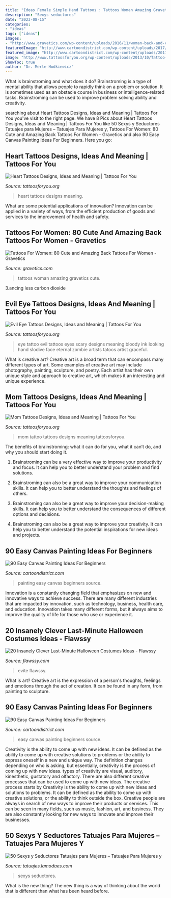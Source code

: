 ```yaml
---
title: "Ideas Female Simple Hand Tattoos : Tattoos Woman Amazing Gravetics Cute"
description: "Sexys seductores"
date: "2023-08-15"
categories:
- "ideas"
tags: ["ideas"]
images:
- "http://www.gravetics.com/wp-content/uploads/2016/11/woman-back-and-complete-with-integral-head-death.jpg"
featuredImage: "http://www.cartoondistrict.com/wp-content/uploads/2017/06/Easy-Canvas-Painting-Ideas-For-Beginners0201.jpg"
featured_image: "http://www.cartoondistrict.com/wp-content/uploads/2017/06/Easy-Canvas-Painting-Ideas-For-Beginners0201.jpg"
image: "http://www.tattoosforyou.org/wp-content/uploads/2013/10/Tattoo-Mom.jpg"
ShowToc: true
author: "Dr. Merle Hodkiewicz"
---
```



What is brainstroming and what does it do?
Brainstroming is a type of mental ability that allows people to rapidly think on a problem or solution. It is sometimes used as an obstacle course in business or intelligence-related tasks. Brainstroming can be used to improve problem solving ability and creativity.

	

		
searching about Heart Tattoos Designs, Ideas and Meaning | Tattoos For You you've visit to the right page. We have 8 Pics about Heart Tattoos Designs, Ideas and Meaning | Tattoos For You like 50 Sexys y Seductores Tatuajes para Mujeres – Tatuajes Para Mujeres y, Tattoos For Women: 80 Cute and Amazing Back Tattoos For Women - Gravetics and also 90 Easy Canvas Painting Ideas For Beginners. Here you go:
		
    
## Heart Tattoos Designs, Ideas And Meaning | Tattoos For You

<img loading=lazy src="http://www.tattoosforyou.org/wp-content/uploads/2013/09/Heart-Tattoos-For-Women-767x1024.jpg" onerror="this.onerror=null;this.src='https://tse4.mm.bing.net/th?id=OIP.uRJ6YawP7MkJvUxzFvBRCgHaJ4&amp;pid=15.1';" alt="Heart Tattoos Designs, Ideas and Meaning | Tattoos For You">

_Source: tattoosforyou.org_

>heart tattoos designs meaning. 

	

What are some potential applications of innovation?
Innovation can be applied in a variety of ways, from the efficient production of goods and services to the improvement of health and safety.

    
## Tattoos For Women: 80 Cute And Amazing Back Tattoos For Women - Gravetics

<img loading=lazy src="http://www.gravetics.com/wp-content/uploads/2016/11/woman-back-and-complete-with-integral-head-death.jpg" onerror="this.onerror=null;this.src='https://tse2.mm.bing.net/th?id=OIP.uMaY_vbeTn_0RR5ud1x1qQHaKZ&amp;pid=15.1';" alt="Tattoos For Women: 80 Cute and Amazing Back Tattoos For Women - Gravetics">

_Source: gravetics.com_

>tattoos woman amazing gravetics cute. 

	

3.ancing less carbon dioxide 

    
## Evil Eye Tattoos Designs, Ideas And Meaning | Tattoos For You

<img loading=lazy src="https://www.tattoosforyou.org/wp-content/uploads/2016/05/Evil-Eyes-Tattoo.jpg" onerror="this.onerror=null;this.src='https://tse1.mm.bing.net/th?id=OIP.gUNNwwoQo6FAoDNGbFKzaAHaJ8&amp;pid=15.1';" alt="Evil Eye Tattoos Designs, Ideas and Meaning | Tattoos For You">

_Source: tattoosforyou.org_

>eye tattoo evil tattoos eyes scary designs meaning bloody ink looking hand slodive face eternal zombie artists tatoos artist graceful. 

	

What is creative art?
Creative art is a broad term that can encompass many different types of art. Some examples of creative art may include photography, painting, sculpture, and poetry. Each artist has their own unique style and approach to creative art, which makes it an interesting and unique experience.

    
## Mom Tattoos Designs, Ideas And Meaning | Tattoos For You

<img loading=lazy src="http://www.tattoosforyou.org/wp-content/uploads/2013/10/Tattoo-Mom.jpg" onerror="this.onerror=null;this.src='https://tse4.mm.bing.net/th?id=OIP.J-1F3i9LrbxeyOrSg6_ksQHaMj&amp;pid=15.1';" alt="Mom Tattoos Designs, Ideas and Meaning | Tattoos For You">

_Source: tattoosforyou.org_

>mom tattoo tattoos designs meaning tattoosforyou. 

	

The benefits of brainstroming: what it can do for you, what it can’t do, and why you should start doing it.
1. Brainstroming can be a very effective way to improve your productivity and focus. It can help you to better understand your problem and find solutions.
2. Brainstroming can also be a great way to improve your communication skills. It can help you to better understand the thoughts and feelings of others.

3. Brainstroming can also be a great way to improve your decision-making skills. It can help you to better understand the consequences of different options and decisions.

4. Brainstroming can also be a great way to improve your creativity. It can help you to better understand the potential inspirations for new ideas and projects.

    
## 90 Easy Canvas Painting Ideas For Beginners

<img loading=lazy src="http://www.cartoondistrict.com/wp-content/uploads/2017/06/Easy-Canvas-Painting-Ideas-For-Beginners0201.jpg" onerror="this.onerror=null;this.src='https://tse2.mm.bing.net/th?id=OIP.hI1Tv4Y6Y5t2unCN60fbQgHaLc&amp;pid=15.1';" alt="90 Easy Canvas Painting Ideas For Beginners">

_Source: cartoondistrict.com_

>painting easy canvas beginners source. 

	

Innovation is a constantly changing field that emphasizes on new and innovative ways to achieve success. There are many different industries that are impacted by innovation, such as technology, business, health care, and education. Innovation takes many different forms, but it always aims to improve the quality of life for those who use or experience it.

    
## 20 Insanely Clever Last-Minute Halloween Costumes Ideas - Flawssy

<img loading=lazy src="https://www.flawssy.com/wp-content/uploads/2016/05/women-last-minute-costume.jpg" onerror="this.onerror=null;this.src='https://tse2.mm.bing.net/th?id=OIP.JIQcQEVEKaGgflLAM63IkwHaLH&amp;pid=15.1';" alt="20 Insanely Clever Last-Minute Halloween Costumes Ideas - Flawssy">

_Source: flawssy.com_

>evite flawssy. 

	

What is art?
Creative art is the expression of a person's thoughts, feelings and emotions through the act of creation. It can be found in any form, from painting to sculpture.

    
## 90 Easy Canvas Painting Ideas For Beginners

<img loading=lazy src="http://www.cartoondistrict.com/wp-content/uploads/2017/06/Easy-Canvas-Painting-Ideas-For-Beginners21-1.jpg" onerror="this.onerror=null;this.src='https://tse1.mm.bing.net/th?id=OIP.4OkhfQN4teidQ5dAVEC1JwHaJ4&amp;pid=15.1';" alt="90 Easy Canvas Painting Ideas For Beginners">

_Source: cartoondistrict.com_

>easy canvas painting beginners source. 

	

Creativity is the ability to come up with new ideas. It can be defined as the ability to come up with creative solutions to problems or the ability to express oneself in a new and unique way. The definition changes depending on who is asking, but essentially, creativity is the process of coming up with new ideas. types of creativity are visual, auditory, kinesthetic, gustatory and olfactory. There are also different creative processes that can be used to come up with new ideas. The creative process starts by
Creativity is the ability to come up with new ideas and solutions to problems. It can be defined as the ability to come up with creative solutions, or the ability to think outside the box. Creative people are always in search of new ways to improve their products or services. This can be seen in many fields, such as music, fashion, art, and business. They are also constantly looking for new ways to innovate and improve their businesses.

    
## 50 Sexys Y Seductores Tatuajes Para Mujeres – Tatuajes Para Mujeres Y

<img loading=lazy src="https://tatuajes.lamodaes.com/wp-content/uploads/2016/11/Tatuajes-de-mujeres-sexys-44.jpg" onerror="this.onerror=null;this.src='https://tse1.mm.bing.net/th?id=OIP.lRPpK7L_0wnUbOsRum9uGwHaJ4&amp;pid=15.1';" alt="50 Sexys y Seductores Tatuajes para Mujeres – Tatuajes Para Mujeres y">

_Source: tatuajes.lamodaes.com_

>sexys seductores. 

	

What is the new thing?
The new thing is a way of thinking about the world that is different than what has been heard before.

